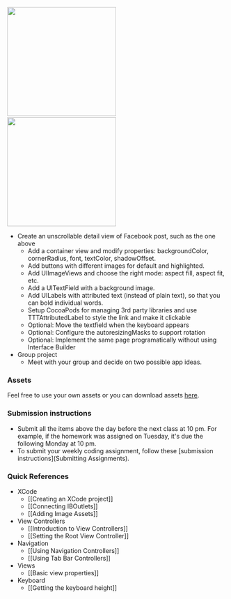 <img src="http://i.imgur.com/N8PfLlf.png" width="250"/>&nbsp;&nbsp;<img src="http://i.imgur.com/bzanQSb.png"  width="250" />

- Create an unscrollable detail view of Facebook post, such as the one above
  - Add a container view and modify properties: backgroundColor, cornerRadius, font, textColor, shadowOffset.
  - Add buttons with different images for default and highlighted.
  - Add UIImageViews and choose the right mode: aspect fill, aspect fit, etc.
  - Add a UITextField with a background image.
  - Add UILabels with attributed text (instead of plain text), so that you can bold individual words.
  - Setup CocoaPods for managing 3rd party libraries and use TTTAttributedLabel to style the link and make it clickable
  - Optional: Move the textfield when the keyboard appears
  - Optional: Configure the autoresizingMasks to support rotation
  - Optional: Implement the same page programatically without using Interface Builder
- Group project
  - Meet with your group and decide on two possible app ideas.

### Assets

Feel free to use your own assets or you can download assets [here](https://www.dropbox.com/s/4twj5sx4vdkvft0/Facebook%20Story%20Assets.zip).

### Submission instructions

- Submit all the items above the day before the next class at 10 pm. For example, if the homework was assigned on Tuesday, it's due the following Monday at 10 pm.
- To submit your weekly coding assignment, follow these [submission instructions](Submitting Assignments).

### Quick References

- XCode
   - [[Creating an XCode project]]
   - [[Connecting IBOutlets]]
   - [[Adding Image Assets]]
- View Controllers
   - [[Introduction to View Controllers]]
   - [[Setting the Root View Controller]]
- Navigation
   - [[Using Navigation Controllers]]
   - [[Using Tab Bar Controllers]]
- Views
   - [[Basic view properties]]
- Keyboard
   - [[Getting the keyboard height]]
